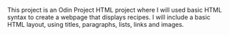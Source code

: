 This project is an Odin Project HTML project where I will used basic HTML syntax to create a webpage that displays recipes. I will include a basic HTML layout, using titles, paragraphs, lists, links and images.